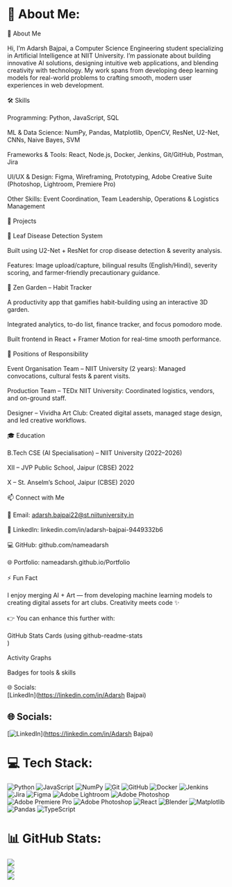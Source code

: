 # 💫 About Me:
👋 About Me<br><br>Hi, I’m Adarsh Bajpai, a Computer Science Engineering student specializing in Artificial Intelligence at NIIT University. I’m passionate about building innovative AI solutions, designing intuitive web applications, and blending creativity with technology. My work spans from developing deep learning models for real-world problems to crafting smooth, modern user experiences in web development.<br><br>🛠 Skills<br><br>Programming: Python, JavaScript, SQL<br><br>ML & Data Science: NumPy, Pandas, Matplotlib, OpenCV, ResNet, U2-Net, CNNs, Naive Bayes, SVM<br><br>Frameworks & Tools: React, Node.js, Docker, Jenkins, Git/GitHub, Postman, Jira<br><br>UI/UX & Design: Figma, Wireframing, Prototyping, Adobe Creative Suite (Photoshop, Lightroom, Premiere Pro)<br><br>Other Skills: Event Coordination, Team Leadership, Operations & Logistics Management<br><br>🚀 Projects<br><br>🔹 Leaf Disease Detection System<br><br>Built using U2-Net + ResNet for crop disease detection & severity analysis.<br><br>Features: Image upload/capture, bilingual results (English/Hindi), severity scoring, and farmer-friendly precautionary guidance.<br><br>🔹 Zen Garden – Habit Tracker<br><br>A productivity app that gamifies habit-building using an interactive 3D garden.<br><br>Integrated analytics, to-do list, finance tracker, and focus pomodoro mode.<br><br>Built frontend in React + Framer Motion for real-time smooth performance.<br><br>📌 Positions of Responsibility<br><br>Event Organisation Team – NIIT University (2 years): Managed convocations, cultural fests & parent visits.<br><br>Production Team – TEDx NIIT University: Coordinated logistics, vendors, and on-ground staff.<br><br>Designer – Vividha Art Club: Created digital assets, managed stage design, and led creative workflows.<br><br>🎓 Education<br><br>B.Tech CSE (AI Specialisation) – NIIT University (2022–2026)<br><br>XII – JVP Public School, Jaipur (CBSE) 2022<br><br>X – St. Anselm’s School, Jaipur (CBSE) 2020<br><br>📫 Connect with Me<br><br>📧 Email: adarsh.bajpai22@st.niituniversity.in<br><br>💼 LinkedIn: linkedin.com/in/adarsh-bajpai-9449332b6<br><br>💻 GitHub: github.com/nameadarsh<br><br>🌐 Portfolio: nameadarsh.github.io/Portfolio<br><br>⚡ Fun Fact<br><br>I enjoy merging AI + Art — from developing machine learning models to creating digital assets for art clubs. Creativity meets code ✨<br><br>👉 You can enhance this further with:<br><br>GitHub Stats Cards (using github-readme-stats<br>)<br><br>Activity Graphs<br><br>Badges for tools & skills<br><br>🌐 Socials:<br>[LinkedIn](https://linkedin.com/in/Adarsh Bajpai)


## 🌐 Socials:
[![LinkedIn](https://img.shields.io/badge/LinkedIn-%230077B5.svg?logo=linkedin&logoColor=white)](https://linkedin.com/in/Adarsh Bajpai) 

# 💻 Tech Stack:
![Python](https://img.shields.io/badge/python-3670A0?style=for-the-badge&logo=python&logoColor=ffdd54) ![JavaScript](https://img.shields.io/badge/javascript-%23323330.svg?style=for-the-badge&logo=javascript&logoColor=%23F7DF1E) ![NumPy](https://img.shields.io/badge/numpy-%23013243.svg?style=for-the-badge&logo=numpy&logoColor=white) ![Git](https://img.shields.io/badge/git-%23F05033.svg?style=for-the-badge&logo=git&logoColor=white) ![GitHub](https://img.shields.io/badge/github-%23121011.svg?style=for-the-badge&logo=github&logoColor=white) ![Docker](https://img.shields.io/badge/docker-%230db7ed.svg?style=for-the-badge&logo=docker&logoColor=white) ![Jenkins](https://img.shields.io/badge/jenkins-%232C5263.svg?style=for-the-badge&logo=jenkins&logoColor=white) ![Jira](https://img.shields.io/badge/jira-%230A0FFF.svg?style=for-the-badge&logo=jira&logoColor=white) ![Figma](https://img.shields.io/badge/figma-%23F24E1E.svg?style=for-the-badge&logo=figma&logoColor=white) ![Adobe Lightroom](https://img.shields.io/badge/Adobe%20Lightroom-31A8FF.svg?style=for-the-badge&logo=Adobe%20Lightroom&logoColor=white) ![Adobe Photoshop](https://img.shields.io/badge/adobe%20photoshop-%2331A8FF.svg?style=for-the-badge&logo=adobe%20photoshop&logoColor=white) ![Adobe Premiere Pro](https://img.shields.io/badge/Adobe%20Premiere%20Pro-9999FF.svg?style=for-the-badge&logo=Adobe%20Premiere%20Pro&logoColor=white) ![Adobe Photoshop](https://img.shields.io/badge/adobe%20photoshop-%2331A8FF.svg?style=for-the-badge&logo=adobe%20photoshop&logoColor=white) ![React](https://img.shields.io/badge/react-%2320232a.svg?style=for-the-badge&logo=react&logoColor=%2361DAFB) ![Blender](https://img.shields.io/badge/blender-%23F5792A.svg?style=for-the-badge&logo=blender&logoColor=white) ![Matplotlib](https://img.shields.io/badge/Matplotlib-%23ffffff.svg?style=for-the-badge&logo=Matplotlib&logoColor=black) ![Pandas](https://img.shields.io/badge/pandas-%23150458.svg?style=for-the-badge&logo=pandas&logoColor=white) ![TypeScript](https://img.shields.io/badge/typescript-%23007ACC.svg?style=for-the-badge&logo=typescript&logoColor=white)
# 📊 GitHub Stats:
![](https://github-readme-stats.vercel.app/api?username=nameadarsh&theme=dark&hide_border=false&include_all_commits=false&count_private=false)<br/>
![](https://nirzak-streak-stats.vercel.app/?user=nameadarsh&theme=dark&hide_border=false)<br/>
![](https://github-readme-stats.vercel.app/api/top-langs/?username=nameadarsh&theme=dark&hide_border=false&include_all_commits=false&count_private=false&layout=compact)

<!-- Proudly created with GPRM ( https://gprm.itsvg.in ) -->
